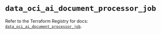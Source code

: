 # `data_oci_ai_document_processor_job`

Refer to the Terraform Registry for docs: [`data_oci_ai_document_processor_job`](https://registry.terraform.io/providers/oracle/oci/6.18.0/docs/data-sources/ai_document_processor_job).
